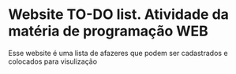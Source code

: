 # Website TO-DO list. Atividade da matéria de programação WEB

Esse website é uma lista de afazeres que podem ser cadastrados e colocados para visulização